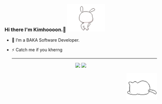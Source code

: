 ### Hi there I'm Kimhoooon.👋 <img height=90 src="https://github.com/kimkimhun3/Dark-Portfolio/blob/master/kim.gif"/>
- 🤔 I’m a BAKA Software Developer.
- ⚡ Catch me if you kherng

  ---
<!--
**kimkimhun3/kimkimhun3** is a ✨ _special_ ✨ repository because its `README.md` (this file) appears on your GitHub profile.

Here are some ideas to get you started:

- 🔭 I’m currently working on ...
- 🌱 I’m currently learning ...
- 👯 I’m looking to collaborate on ...
- 🤔 I’m looking for help with ...
- 💬 Ask me about ...
- 📫 How to reach me: ...
- 😄 Pronouns: ...
- ⚡ Fun fact: ...
- ⚡ Fun fact: ...
-->
<p align="center">
  <img height=170 src="https://github-readme-stats.vercel.app/api/top-langs/?username=kimkimhun3&layout=compact&langs_count=8&theme=dark" />
  <img height=170 src="https://github-readme-stats.vercel.app/api?username=kimkimhun3&show_icons=true&theme=transparent"/>
 </p> 
<p> 
  <img src="https://raw.githubusercontent.com/kimkimhun3/Dark-Portfolio/master/%F0%9F%8C%99.gif"  align="right" width="100" height="90" />
</p>

